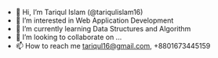- 👋 Hi, I’m Tariqul Islam (@tariqulislam16)
- 👀 I’m interested in Web Application Development
- 🌱 I’m currently learning Data Structures and Algorithm
- 💞️ I’m looking to collaborate on ...
- 📫 How to reach me tariqul16@gmail.com, +8801673445159

<!---
tariqulislam16/tariqulislam16 is a ✨ special ✨ repository because its `README.md` (this file) appears on your GitHub profile.
You can click the Preview link to take a look at your changes.
--->

